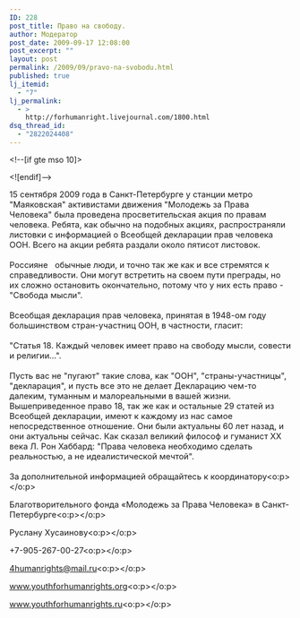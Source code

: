```yaml
---
ID: 228
post_title: Право на свободу.
author: Модератор
post_date: 2009-09-17 12:08:00
post_excerpt: ""
layout: post
permalink: /2009/09/pravo-na-svobodu.html
published: true
lj_itemid:
  - "7"
lj_permalink:
  - >
    http://forhumanright.livejournal.com/1800.html
dsq_thread_id:
  - "2822024408"
---
```

<meta content="text/html; charset=utf-8" http-equiv="Content-Type"><meta content="Word.Document" name="ProgId"><meta content="Microsoft Word 11" name="Generator"><meta content="Microsoft Word 11" name="Originator"><link href="file:///C:%5CDOCUME%7E1%5C9335%7E1%5CLOCALS%7E1%5CTemp%5Cmsohtml1%5C01%5Cclip_filelist.xml" rel="File-List" /><!--[if gte mso 9]><xml>
 <w:WordDocument>
  <w:View>Normal</w:View>
  <w:Zoom>0</w:Zoom>
  <w:PunctuationKerning/>
  <w:ValidateAgainstSchemas/>
  <w:SaveIfXMLInvalid>false</w:SaveIfXMLInvalid>
  <w:IgnoreMixedContent>false</w:IgnoreMixedContent>
  <w:AlwaysShowPlaceholderText>false</w:AlwaysShowPlaceholderText>
  <w:Compatibility>
   <w:BreakWrappedTables/>
   <w:SnapToGridInCell/>
   <w:WrapTextWithPunct/>
   <w:UseAsianBreakRules/>
   <w:DontGrowAutofit/>
  </w:Compatibility>
  <w:BrowserLevel>MicrosoftInternetExplorer4</w:BrowserLevel>
 </w:WordDocument>
</xml><![endif]--><!--[if gte mso 9]><xml>
 <w:LatentStyles DefLockedState="false" LatentStyleCount="156">
 </w:LatentStyles>
</xml><![endif]--><style type="text/css">
<!--
 /* Style Definitions */
 p.MsoNormal, li.MsoNormal, div.MsoNormal
	{mso-style-parent:"";
	margin:0cm;
	margin-bottom:.0001pt;
	mso-pagination:widow-orphan;
	font-size:12.0pt;
	font-family:"Times New Roman";
	mso-fareast-font-family:"Times New Roman";}
@page Section1
	{size:612.0pt 792.0pt;
	margin:2.0cm 42.5pt 2.0cm 3.0cm;
	mso-header-margin:36.0pt;
	mso-footer-margin:36.0pt;
	mso-paper-source:0;}
div.Section1
	{page:Section1;}
-->
</style><!--[if gte mso 10]>
<style>
 /* Style Definitions */
 table.MsoNormalTable
	{mso-style-name:"Обычная таблица";
	mso-tstyle-rowband-size:0;
	mso-tstyle-colband-size:0;
	mso-style-noshow:yes;
	mso-style-parent:"";
	mso-padding-alt:0cm 5.4pt 0cm 5.4pt;
	mso-para-margin:0cm;
	mso-para-margin-bottom:.0001pt;
	mso-pagination:widow-orphan;
	font-size:10.0pt;
	font-family:"Times New Roman";
	mso-ansi-language:#0400;
	mso-fareast-language:#0400;
	mso-bidi-language:#0400;}
</style>
<![endif]-->  <p class="MsoNormal"><span style="font-size: 11pt;">15 сентября 2009 года в Санкт-Петербурге у станции метро &quot;Маяковская&quot; активистами движения &quot;Молодежь за Права Человека&quot; была проведена просветительская акция по правам человека. Ребята, как обычно на подобных акциях, распространяли листовки с информацией о Всеобщей декларации прав человека ООН. Всего на акции ребята раздали около пятисот листовок.<br /> <br /> Россияне &nbsp; обычные люди, и точно так же как и все стремятся к справедливости. Они могут встретить на своем пути преграды, но их сложно остановить окончательно, потому что у них есть право - &quot;Свобода мысли&quot;.<br /> <br /> Всеобщая декларация прав человека, принятая в 1948-ом году большинством стран-участниц ООН, в частности, гласит:<br /> <br /> &quot;Статья 18. Каждый человек имеет право на свободу мысли, совести и религии...&quot;.<br /> <br /> Пусть вас не &quot;пугают&quot; такие слова, как &quot;ООН&quot;, &quot;страны-участницы&quot;, &quot;декларация&quot;, и пусть все это не делает Декларацию чем-то далеким, туманным и малореальными в вашей жизни. Вышеприведенное право 18, так же как и остальные 29 статей из Всеобщей декларации, имеют к каждому из нас самое непосредственное отношение. Они были актуальны 60 лет назад, и они актуальны сейчас. Как сказал великий философ и гуманист ХХ века Л. Рон Хаббард: &quot;Права человека необходимо сделать реальностью, а не идеалистической мечтой&quot;.<br /> <br /> За дополнительной информацией обращайтесь к координатору<o:p></o:p></span></p>  <p class="MsoNormal"><span style="font-size: 11pt;">Благотворительного фонда &laquo;Молодежь за Права Человека&raquo; в Санкт-Петербурге<o:p></o:p></span></p>  <p class="MsoNormal"><span style="font-size: 11pt;">Руслану Хусаинову<o:p></o:p></span></p>  <p class="MsoNormal"><span style="font-size: 11pt;">+7-905-267-00-27<o:p></o:p></span></p>  <p class="MsoNormal"><span style="font-size: 11pt;">4humanrights@mail.ru<o:p></o:p></span></p>  <p class="MsoNormal"><span style="font-size: 11pt;">www.youthforhumanrights.org<o:p></o:p></span></p>  <p class="MsoNormal"><span style="font-size: 11pt;">www.youthforhumanrights.ru<o:p></o:p></span></p>  </meta></meta></meta></meta><br />